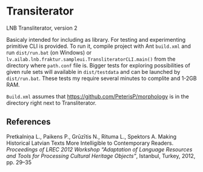 Transiterator
=============

LNB Transliterator, version 2

Basicaly intended for including as library. For testing and experimenting primitive CLI is provided. To run it, compile project with Ant <code>build.xml</code> and run <code>dist/run.bat</code> (on Windows) or <code>lv.ailab.lnb.fraktur.sampleui.TransliteratorCLI.main()</code> from the directory where <code>path.conf</code> file is. Bigger tests for exploring possibilities of given rule sets will available in <code>dist/testdata</code> and can be launched by <code>dist/run.bat</code>. These tests my require several minutes to complite and 1-2GB RAM.

<code>Build.xml</code> assumes that https://github.com/PeterisP/morphology is in the directory right next to Transliterator.

References
----------
Pretkalniņa L., Paikens P., Grūzītis N., Rituma L., Spektors A. Making Historical Latvian Texts More Intelligible to Contemporary Readers. _Proceedings of LREC 2012 Workshop “Adaptation of Language Resources and Tools for Processing Cultural Heritage Objects”_, Istanbul, Turkey, 2012, pp. 29–35